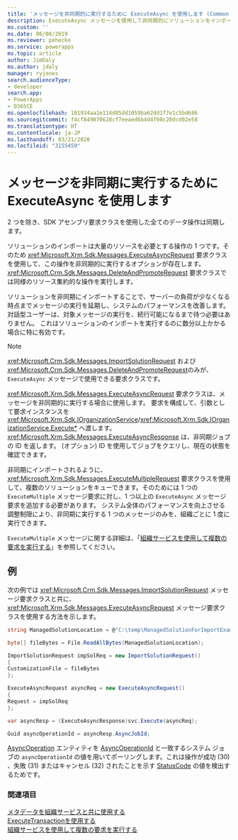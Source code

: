 ```yaml
---
title: 'メッセージを非同期的に実行するために ExecuteAsync を使用します (Common Data Service)| Microsoft Docs '
description: ExecuteAsync メッセージを使用して非同期的にソリューションをインポートできます
ms.custom: ''
ms.date: 06/08/2019
ms.reviewer: pehecke
ms.service: powerapps
ms.topic: article
author: JimDaly
ms.author: jdaly
manager: ryjones
search.audienceType:
- developer
search.app:
- PowerApps
- D365CE
ms.openlocfilehash: 101934aa1e114d85dd1059ba62dd1f7e1c5bd686
ms.sourcegitcommit: f4cf849070628cf7eeaed6b4d4f08c20dcd02e58
ms.translationtype: HT
ms.contentlocale: ja-JP
ms.lasthandoff: 03/21/2020
ms.locfileid: "3155459"
---
```

# <a name="use-executeasync-to-execute-messages-asynchronously"></a>メッセージを非同期に実行するために ExecuteAsync を使用します

2 つを除き、SDK アセンブリ要求クラスを使用した全てのデータ操作は同期します。

ソリューションのインポートは大量のリソースを必要とする操作の 1 つです。そのため <xref:Microsoft.Xrm.Sdk.Messages.ExecuteAsyncRequest> 要求クラスを使用して、この操作を非同期的に実行するオプションが存在します。 <xref:Microsoft.Crm.Sdk.Messages.DeleteAndPromoteRequest> 要求クラスでは同様のリソース集約的な操作を実行します。

ソリューションを非同期にインポートすることで、サーバーの負荷が少なくなる時点までメッセージの実行を延期し、システムのパフォーマンスを改善します。 対話型ユーザーは、対象メッセージの実行を、続行可能になるまで待つ必要はありません。 これはソリューションのインポートを実行するのに数分以上かかる場合に特に有効です。  
  
> [!NOTE]
>  <xref:Microsoft.Crm.Sdk.Messages.ImportSolutionRequest> および <xref:Microsoft.Crm.Sdk.Messages.DeleteAndPromoteRequest>のみが、`ExecuteAsync` メッセージで使用できる要求クラスです。
  
<xref:Microsoft.Xrm.Sdk.Messages.ExecuteAsyncRequest> 要求クラスは、メッセージを非同期的に実行する場合に使用します。 要求を構成して、引数として要求インスタンスを <xref:Microsoft.Xrm.Sdk.IOrganizationService>/<xref:Microsoft.Xrm.Sdk.IOrganizationService.Execute*> へ渡します。 <xref:Microsoft.Xrm.Sdk.Messages.ExecuteAsyncResponse> は、非同期ジョブの ID を返します。 (オプション) ID を使用してジョブをクエリし、現在の状態を確認できます。  
  
非同期にインポートされるように、<xref:Microsoft.Xrm.Sdk.Messages.ExecuteMultipleRequest> 要求クラスを使用して、複数のソリューションをキューできます。そのためには 1 つの `ExecuteMultiple` メッセージ要求に対し、1 つ以上の `ExecuteAsync` メッセージ要求を追加する必要があります。 システム全体のパフォーマンスを向上させる調整制限により、非同期に実行する 1 つのメッセージのみを、組織ごとに 1 度に実行できます。

`ExecuteMultiple` メッセージに関する詳細は、「[組織サービスを使用して複数の要求を実行する](execute-multiple-requests.md)」を参照してください。  

## <a name="example"></a>例

次の例では <xref:Microsoft.Crm.Sdk.Messages.ImportSolutionRequest> メッセージ要求クラスと共に、 <xref:Microsoft.Xrm.Sdk.Messages.ExecuteAsyncRequest> メッセージ要求クラスを使用する方法を示します。

```csharp
string ManagedSolutionLocation = @"C:\temp\ManagedSolutionForImportExample.zip";

byte[] fileBytes = File.ReadAllBytes(ManagedSolutionLocation);

ImportSolutionRequest impSolReq = new ImportSolutionRequest()
{
CustomizationFile = fileBytes
};

ExecuteAsyncRequest asyncReq = new ExecuteAsyncRequest()
{
Request = impSolReq
};

var asyncResp = (ExecuteAsyncResponse)svc.Execute(asyncReq);

Guid asyncOperationId = asyncResp.AsyncJobId;
```
[AsyncOperation](../reference/entities/asyncoperation.md) エンティティを [AsyncOperationId](../reference/entities/asyncoperation.md#BKMK_AsyncOperationId) と一致するシステム ジョブの `asyncOperationId` の値を用いてポーリングします。これは操作が成功 (30) 、失敗 (31) またはキャンセル (32) されたことを示す [StatusCode](../reference/entities/asyncoperation.md#BKMK_StatusCode) の値を検出するためです。

### <a name="see-also"></a>関連項目

[メタデータを組織サービスと共に使用する](use-messages.md)<br />
[ExecuteTransactionを使用する](use-executetransaction.md)<br />
[組織サービスを使用して複数の要求を実行する](execute-multiple-requests.md)


  